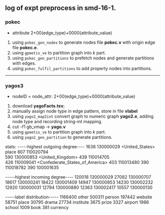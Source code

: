 ## log of expt preprocess in smd-16-1.


### pokec

* attribute 2+00(edge_type)+0000(attribute_value)

1. using `pokec_gen_nodes` to generate nodes file **pokec.v** with origin edge file **pokec.e**.
2. using `gpmetis_ve` to partition graph into _k_ part.
3. using `pokec_gen_partitions` to prefetch nodes and generate partitions with edges.
3. using `pokec_fulfil_partitions` to add property nodes into partitions.

----------------------------------------------------------

### yagos3

* nodeID = node_attr: 2+00(edge_type)+0000(attribute_value)

1. download **yagoFacts.tsv**;
2. manually assign node type in edge pattern, store in file **vlabel**
3. using `yago2_map2int` convert graph to numeric graph **yago2.e**, adding node type and recording string-int mapping.
4. cut -f1 gb_vmap -> **yago.v**
5. using `gpmetis_ve` to partition graph into _k_ part.
5. using `yago2_gen_partition` to generate partitions.


stats:
-----highest outgoing degree----
   1638 130000029	<United_States>	place
    807 110020794	
    590 130000853	<United_Kingdom>
    439 110014705	
    426 110009041	<Confederate_States_of_America>
    403 110013480
    390 110018782
    390 100001635

-----highest incoming degree----
 120018 130000029
  27082 130000707
  18617 130000241
  18422 130001409
  14947 130000853
  14230 130002232
  12920 130000031
  12794 130000880
  12363 130002417
  10557 130000130

-----label distribution-----
1166400 other
 500311 person
 197442 website
  58751 place
  30795 drama
  27734 institute
   3675 prize
   3327 airport
   1986 school
   1009 book
    381 currency


